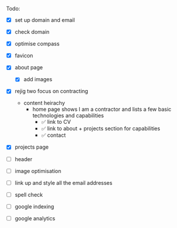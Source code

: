 Todo:

- [X] set up domain and email
- [X] check domain
- [X] optimise compass
- [X] favicon
- [X] about page
  - [X] add images
- [X] rejig two focus on contracting
  - content heirachy
    - home page shows I am a contractor and lists a few basic technologies and capabilities
      - ✅ link to CV
      - ✅ link to about + projects section for capabilities
      - ✅ contact
- [X] projects page
- [ ] header
- [ ] image optimisation
- [ ] link up and style all the email addresses
- [ ] spell check
- [ ] google indexing
- [ ] google analytics

